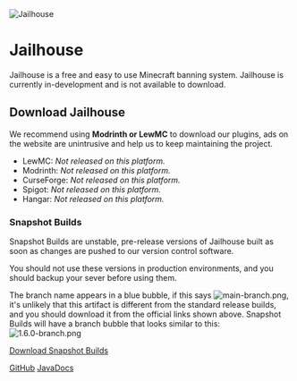 <img src="JH-Banner.png" style="block" alt="Jailhouse" />

# Jailhouse
Jailhouse is a free and easy to use Minecraft banning system. Jailhouse is currently in-development and is not available to download.

## Download Jailhouse
We recommend using **Modrinth or LewMC** to download our plugins, ads on the website are unintrusive and help us to keep maintaining the project.

* LewMC: _Not released on this platform._
* Modrinth: _Not released on this platform._
* CurseForge: _Not released on this platform._
* Spigot: _Not released on this platform._
* Hangar: _Not released on this platform._

### Snapshot Builds
Snapshot Builds are unstable, pre-release versions of Jailhouse built as soon as changes are pushed to our version control software.

You should not use these versions in production environments, and you should backup your sever before using them.

The branch name appears in a blue bubble, if this says ![main-branch.png](main-branch.png), it's unlikely that this artifact is different from the standard release builds, and you should download it from the official links shown above.
Snapshot Builds will have a branch bubble that looks similar to this: ![1.6.0-branch.png](1.6.0-branch.png)

[Download Snapshot Builds](https://github.com/LewMC/Jailhouse/actions/workflows/maven.yml)

<seealso>
    <category ref="opensource">
        <a href="https://github.com/lewmc/jailhouse">GitHub</a>
        <a href="https://lewmc.github.io/Jailhouse">JavaDocs</a>
    </category>
</seealso>
